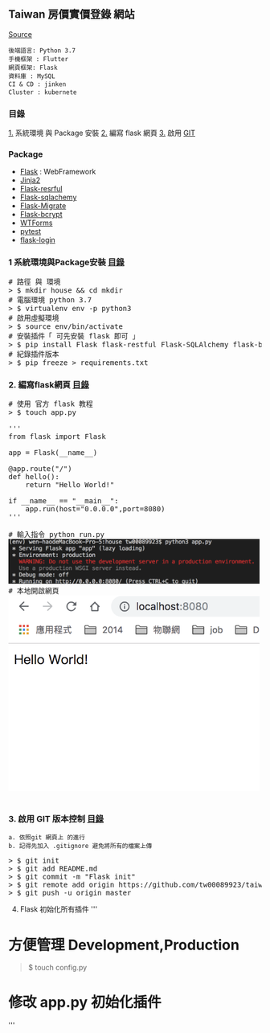 ## Taiwan 房價實價登錄 網站
[Source]("http://lvr.land.moi.gov.tw/homePage.action")
```
後端語言: Python 3.7
手機框架 : Flutter
網頁框架: Flask 
資料庫 : MySQL 
CI & CD : jinken 
Cluster : kubernete 
```
### 目錄
[1.](#1) 系統環境 與 Package 安裝
[2.](#2) 編寫 flask 網頁
[3.](#3) 啟用 [GIT]("https://zlargon.gitbooks.io/git-tutorial/content/startup/create_project.html") 
### Package
* [Flask](http://flask.pocoo.org) : WebFramework
* [Jinja2](http://jinja.pocoo.org/docs/dev/templates)
* [Flask-resrful](https://flask-restful.readthedocs.io/en/latest/)
* [Flask-sqlachemy ](http://flask-sqlalchemy.pocoo.org/2.3/)
* [Flask-Migrate ](https://flask-migrate.readthedocs.io/en/latest/)
* [Flask-bcrypt ](http://flask-bcrypt.readthedocs.io/en/latest/)
* [WTForms](https://wtforms.readthedocs.io/en/stable/)
* [pytest](https://docs.pytest.org/en/latest/index.html)
* [flask-login](https://flask-login.readthedocs.io/en/latest/)
### 1 系統環境與Package安裝  [目錄](#目錄)
<pre>
# 路徑 與 環境
> $ mkdir house && cd mkdir
# 電腦環境 python 3.7
> $ virtualenv env -p python3
# 啟用虛擬環境
> $ source env/bin/activate
# 安裝插件「 可先安裝 flask 即可 」
> $ pip install Flask flask-restful Flask-SQLAlchemy flask-bcrypt flask-login
# 紀錄插件版本
> $ pip freeze > requirements.txt
</pre>
### 2. 編寫flask網頁 [目錄](#目錄)
<pre>
# 使用 官方 flask 教程
> $ touch app.py

'''
from flask import Flask

app = Flask(__name__)

@app.route("/")
def hello():
    return "Hello World!"

if __name__ == "__main__":
    app.run(host="0.0.0.0",port=8080)
'''

# 輸入指令 python run.py
<img src="static/readme/startFlask.png" width="500">
# 本地開啟網頁
<img src="static/readme/HelloWorld.png" width="500">

</pre>
### 3. 啟用 GIT 版本控制 [目錄](#目錄)
```
a. 依照git 網頁上 的進行
b. 記得先加入 .gitignore 避免將所有的檔案上傳
```
<pre>
> $ git init
> $ git add README.md
> $ git commit -m "Flask init"
> $ git remote add origin https://github.com/tw00089923/taiwanhouseprice.git
> $ git push -u origin master
</pre>

4. Flask 初始化所有插件
'''
# 方便管理 Development,Production 
> $ touch config.py 
# 修改 app.py 初始化插件

'''




